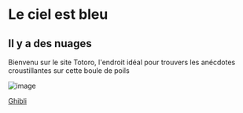 # Le ciel est bleu
## Il y a des nuages 

Bienvenu sur le site Totoro, l'endroit idéal pour trouvers les anécdotes croustillantes sur cette boule de poils

![image](https://github.com/user-attachments/assets/b1e3bada-5613-41a5-aa32-8e66c7d50c84)

[Ghibli](index2)

